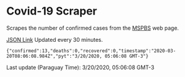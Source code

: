 # Covid-19 Scraper

Scrapes the number of confirmed cases from the [MSPBS](https://www.mspbs.gov.py/covid-19.php) web page.

[JSON Link](https://jmayalag.github.io/covid19-scrape/cases.json)
Updated every 30 minutes.
```
{"confirmed":13,"deaths":0,"recovered":0,"timestamp":"2020-03-20T08:06:08.984Z","pyt":"3/20/2020, 05:06:08 GMT-3"}
```
Last update (Paraguay Time): 3/20/2020, 05:06:08 GMT-3